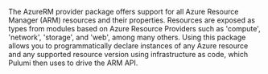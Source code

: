 The AzureRM provider package offers support for all Azure Resource Manager (ARM)
resources and their properties. Resources are exposed as types from modules based on Azure Resource
Providers such as 'compute', 'network', 'storage', and 'web', among many others. Using this package
allows you to programmatically declare instances of any Azure resource and any supported resource
version using infrastructure as code, which Pulumi then uses to drive the ARM API.
